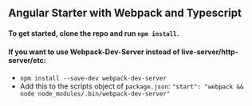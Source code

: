## Angular Starter with Webpack and Typescript

#### To get started, clone the repo and run `npm install`.

#### If you want to use Webpack-Dev-Server instead of live-server/http-server/etc:
- `npm install --save-dev webpack-dev-server`
- Add this to the scripts object of `package.json`: `"start": "webpack && node node_modules/.bin/webpack-dev-server"`
